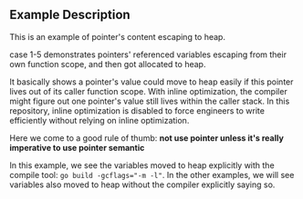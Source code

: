 ## Example Description

This is an example of pointer's content escaping to heap.

case 1-5 demonstrates pointers' referenced variables escaping from their own function scope, and then got allocated to heap.

It basically shows a pointer's value could move to heap easily if this pointer lives out of its caller function scope. With inline optimization, the compiler might figure out one pointer's value still lives within the caller stack. In this repository, inline optimization is disabled to force engineers to write efficiently without relying on inline optimization.

Here we come to a good rule of thumb: <b>not use pointer unless it's really imperative to use pointer semantic</b>

In this example, we see the variables moved to heap explicitly with the compile tool: `go build -gcflags="-m -l"`. In the other examples, we will see variables also moved to heap without the compiler explicitly saying so.
